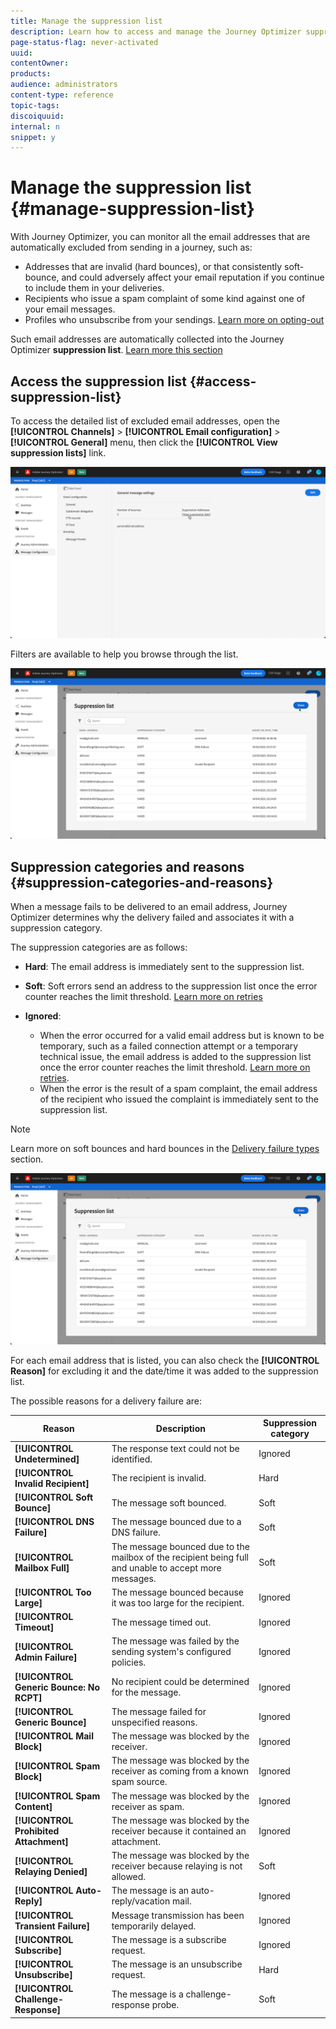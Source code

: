```yaml
---
title: Manage the suppression list
description: Learn how to access and manage the Journey Optimizer suppression list 
page-status-flag: never-activated
uuid: 
contentOwner:
products:
audience: administrators
content-type: reference
topic-tags: 
discoiquuid:
internal: n
snippet: y
---
```


# Manage the suppression list {#manage-suppression-list}

With Journey Optimizer, you can monitor all the email addresses that are automatically excluded from sending in a journey, such as:

* Addresses that are invalid (hard bounces), or that consistently soft-bounce, and could adversely affect your email reputation if you continue to include them in your deliveries.
* Recipients who issue a spam complaint of some kind against one of your email messages.
* Profiles who unsubscribe from your sendings. [Learn more on opting-out](../consent.md)

Such email addresses are automatically collected into the Journey Optimizer **suppression list**. [Learn more this section](../suppression-list.md)

## Access the suppression list {#access-suppression-list}

To access the detailed list of excluded email addresses, open the **[!UICONTROL Channels]** > **[!UICONTROL Email configuration]** > **[!UICONTROL General]** menu, then click the **[!UICONTROL View suppression lists]** link.

![](../assets/message-settings.png)

Filters are available to help you browse through the list.
<!--suppression date,  category and reason, but on staging, only creation date filter is available-->

![](../assets/suppression-list.png)

<!--You can also download the list as a CSV file for analysis and reporting purpose. Won't be available.-->

## Suppression categories and reasons {#suppression-categories-and-reasons}

When a message fails to be delivered to an email address, Journey Optimizer determines why the delivery failed and associates it with a suppression category.

The suppression categories are as follows:

* **Hard**: The email address is immediately sent to the suppression list.

* **Soft**: Soft errors send an address to the suppression list once the error counter reaches the limit threshold. [Learn more on retries](retries.md)

* **Ignored**:
    * When the error occurred for a valid email address but is known to be temporary, such as a failed connection attempt or a temporary technical issue, the email address is added to the suppression list once the error counter reaches the limit threshold. [Learn more on retries](retries.md).
    * When the error is the result of a spam complaint, the email address of the recipient who issued the complaint is immediately sent to the suppression list.

<!--**Manual**: You can also manually add an email address to the suppression list. => Manual category will be available when manually adding an address to the suppression list (via API)-->

>[!NOTE]
>
>Learn more on soft bounces and hard bounces in the [Delivery failure types](../suppression-list.md#delivery-failures) section.

![](../assets/suppression-list.png)

For each email address that is listed, you can also check the **[!UICONTROL Reason]** for excluding it and the date/time it was added to the suppression list.

The possible reasons for a delivery failure are:

| Reason | Description | Suppression category |
---------|----------|--------- |
| **[!UICONTROL Undetermined]** | The response text could not be identified. | Ignored |
| **[!UICONTROL Invalid Recipient]** | The recipient is invalid. | Hard |
| **[!UICONTROL Soft Bounce]** | The message soft bounced. | Soft |
| **[!UICONTROL DNS Failure]** | The message bounced due to a DNS failure. | Soft |
| **[!UICONTROL Mailbox Full]** | The message bounced due to the mailbox of the recipient being full and unable to accept more messages. | Soft |
| **[!UICONTROL Too Large]** | The message bounced because it was too large for the recipient. | Ignored |
| **[!UICONTROL Timeout]** | The message timed out. | Ignored |
 **[!UICONTROL Admin Failure]** | The message was failed by the sending system's configured policies. | Ignored |
| **[!UICONTROL Generic Bounce: No RCPT]** | No recipient could be determined for the message. | Ignored |
| **[!UICONTROL Generic Bounce]** | The message failed for unspecified reasons. | Ignored |
| **[!UICONTROL Mail Block]** | The message was blocked by the receiver. | Ignored |
| **[!UICONTROL Spam Block]** | The message was blocked by the receiver as coming from a known spam source. | Ignored |
| **[!UICONTROL Spam Content]** | The message was blocked by the receiver as spam. | Ignored |
| **[!UICONTROL Prohibited Attachment]** | The message was blocked by the receiver because it contained an attachment. | Ignored |
| **[!UICONTROL Relaying Denied]** | The message was blocked by the receiver because relaying is not allowed. | Soft |
| **[!UICONTROL Auto-Reply]** | The message is an auto-reply/vacation mail. | Ignored |
| **[!UICONTROL Transient Failure]** | Message transmission has been temporarily delayed. | Ignored |
| **[!UICONTROL Subscribe]** | The message is a subscribe request. | Ignored |
| **[!UICONTROL Unsubscribe]** | The message is an unsubscribe request. | Hard |
| **[!UICONTROL Challenge-Response]** | The message is a challenge-response probe. | Soft |


